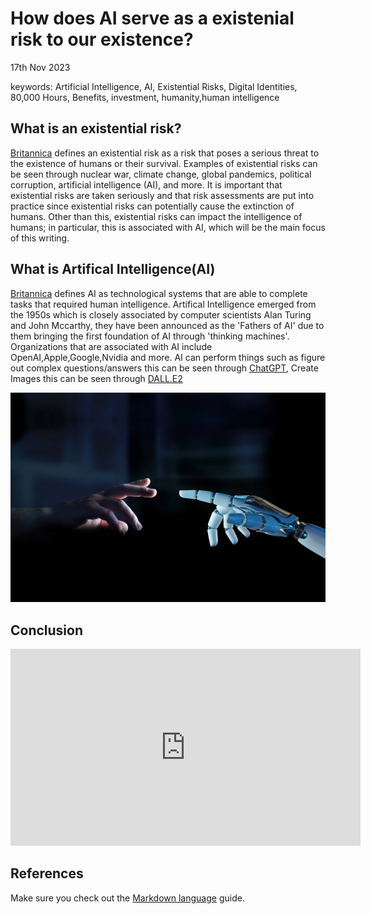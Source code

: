 # How does AI serve as a existenial risk to our existence?
17th Nov 2023

keywords: Artificial Intelligence, AI, Existential Risks, Digital Identities, 80,000 Hours, Benefits, investment, humanity,human intelligence

## What is an existential risk?
 [Britannica](https://www.britannica.com/dictionary/eb/qa/the-meaning-of-existential#:~:text=The%20first%20phrase%2C%20existential%20threat%2C%20is%20used%20in,a%20threat%20to%20a%20people%E2%80%99s%20existence%20or%20survival.) defines an existential risk as a risk that poses a serious threat to the existence of humans or their survival. Examples of existential risks can be seen through nuclear war, climate change, global pandemics, political corruption, artificial intelligence (AI), and more. It is important that existential risks are taken seriously and that risk assessments are put into practice since existential risks can potentially cause the extinction of humans. Other than this, existential risks can impact the intelligence of humans; in particular, this is associated with AI, which will be the main focus of this writing.

## What is Artifical Intelligence(AI)
[Britannica](https://www.britannica.com/technology/artificial-intelligence) defines AI as technological systems that are able to complete tasks that required human intelligence. Artifical Intelligence emerged from the 1950s which is closely associated by computer scientists Alan Turing and John Mccarthy, they have been announced as the 'Fathers of AI' due to them bringing the first foundation of AI through 'thinking machines'. Organizations that are associated with AI include OpenAI,Apple,Google,Nvidia and more. AI can perform things such as figure out complex questions/answers this can be seen through [ChatGPT](https://openai.com/chatgpt), Create Images this can be seen through [DALL.E2](https://openai.com/dall-e-2)

![robot finger](assets/img/ey-robot-finger-about-to-touch-human-finger.jpg) 



## Conclusion

<iframe width="560" height="315" src="https://www.youtube.com/embed/lfPJ7Tz4JGs" title="YouTube video player" frameborder="0" allow="accelerometer; autoplay; clipboard-write; encrypted-media; gyroscope; picture-in-picture" allowfullscreen></iframe>

## References 
Make sure you check out the [Markdown language](https://guides.github.com/features/mastering-markdown/) guide. 




